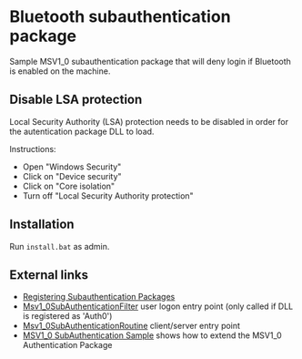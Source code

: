 # Bluetooth subauthentication package
Sample MSV1_0 subauthentication package that will deny login if Bluetooth is enabled on the machine.


## Disable LSA protection
Local Security Authority (LSA) protection needs to be disabled in order for the autentication package DLL to load.

Instructions:
* Open "Windows Security"
* Click on "Device security"
* Click on "Core isolation"
* Turn off "Local Security Authority protection"

## Installation
Run `install.bat` as admin.

## External links
* [Registering Subauthentication Packages](https://learn.microsoft.com/en-us/previous-versions//aa379395(v=vs.85))
* [Msv1_0SubAuthenticationFilter](https://learn.microsoft.com/en-us/windows/win32/api/subauth/nf-subauth-msv1_0subauthenticationfilter) user logon entry point (only called if DLL is registered as 'Auth0')
* [Msv1_0SubAuthenticationRoutine](https://learn.microsoft.com/en-us/windows/win32/api/subauth/nf-subauth-msv1_0subauthenticationroutine) client/server entry point
* [MSV1_0 SubAuthentication Sample](https://github.com/microsoft/Windows-classic-samples/tree/main/Samples/Win7Samples/security/authentication/msvsubauth) shows how to extend the MSV1_0 Authentication Package

